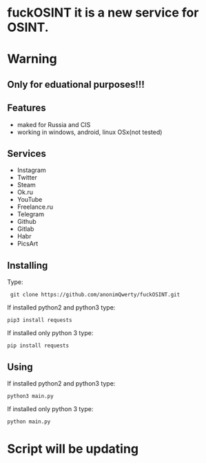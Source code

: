 # fuckOSINT it is a new service for OSINT.
# Warning 
## Only for eduational purposes!!!
## Features
 * maked for Russia and CIS
 * working in windows, android, linux OSx(not tested)
## Services
 * Instagram
 * Twitter
 * Steam
 * Ok.ru
 * YouTube
 * Freelance.ru
 * Telegram
 * Github
 * Gitlab
 * Habr
 * PicsArt


## Installing
Type:

 ``` git clone https://github.com/anonimQwerty/fuckOSINT.git```
 
 If installed python2 and python3 type:
 
 ```pip3 install requests```
 
 If installed only python 3 type:
 
 ```pip install requests```
 
## Using
If installed python2 and python3 type:

 ```python3 main.py```
 
 If installed only python 3 type:
 
 ```python main.py```
 
 # Script will be updating
